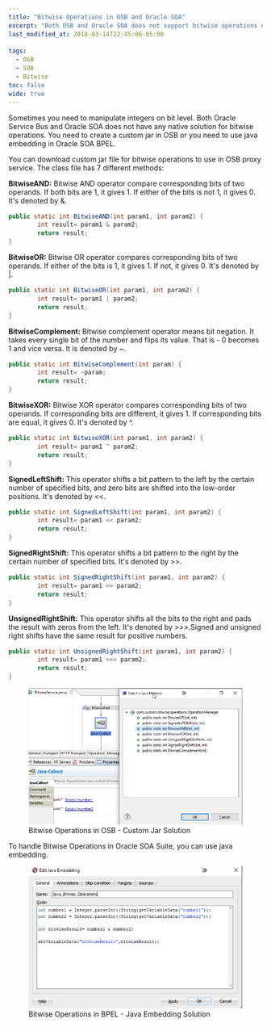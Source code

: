 ```yaml
---
title: "Bitwise Operations in OSB and Oracle SOA"
excerpt: "Both OSB and Oracle SOA does not support bitwise operations natively. You need to handle custome solutions to work with Bitwise operations."
last_modified_at: 2018-03-14T22:45:06-05:00

tags: 
  - OSB
  - SOA
  - Bitwise
toc: false
wide: true
---
```

Sometimes you need to manipulate integers on bit level. Both Oracle Service Bus and Oracle SOA does not have any native solution for bitwise operations. You need to create a custom jar in OSB or you need to use java embedding in Oracle SOA BPEL. 

You can download custom jar file for bitwise operations to use in OSB proxy service. The class file has 7 different methods:

**BitwiseAND:** Bitwise AND operator compare corresponding bits of two operands. If both bits are 1, it gives 1. If either of the bits is not 1, it gives 0. It's denoted by &.
```java
public static int BitwiseAND(int param1, int param2) {
		int result= param1 & param2;
		return result;
}
```

**BitwiseOR:** Bitwise OR operator compares corresponding bits of two operands. If either of the bits is 1, it gives 1. If not, it gives 0. It's denoted by |.
```java
public static int BitwiseOR(int param1, int param2) {
		int result= param1 | param2;
		return result;
}
```


**BitwiseComplement:** Bitwise complement operator means bit negation. It takes every single bit of the number and flips its value. That is - 0 becomes 1 and vice versa. It is denoted by ~.
```java
public static int BitwiseComplement(int param) {
		int result= ~param;
		return result;
}
```

**BitwiseXOR:** Bitwise XOR operator compares corresponding bits of two operands. If corresponding bits are different, it gives 1. If corresponding bits are equal, it gives 0. It's denoted by ^. 
```java
public static int BitwiseXOR(int param1, int param2) {
		int result= param1 ^ param2;
		return result;
}
```


**SignedLeftShift:** This operator shifts a bit pattern to the left by the certain number of specified bits, and zero bits are shifted into the low-order positions. It's denoted by <<. 
```java
public static int SignedLeftShift(int param1, int param2) {
		int result= param1 << param2;
		return result;
}
```


**SignedRightShift:** This operator shifts a bit pattern to the right by the certain number of specified bits. It's denoted by >>.
```java
public static int SignedRightShift(int param1, int param2) {
		int result= param1 >> param2;
		return result;
}
```


**UnsignedRightShift:** This operator shifts all the bits to the right and pads the result with zeros from the left. It's denoted by >>>.Signed and unsigned right shifts have the same result for positive numbers.
```java
public static int UnsignedRightShift(int param1, int param2) {
		int result= param1 >>> param2;
		return result;
}
```


<figure><img src="/assets/images/Jar-Bitwise-Operations-OSB.png">
	<figcaption>Bitwise Operations in OSB - Custom Jar Solution</figcaption>
</figure>



To handle Bitwise Operations in Oracle SOA Suite, you can use java embedding.
<figure><img src="/assets/images/Jar-Bitwise-Operations-SOA.png">
	<figcaption>Bitwise Operations in BPEL - Java Embedding Solution</figcaption>
</figure>
